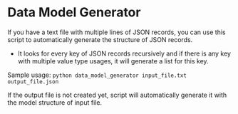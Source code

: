 # Data Model Generator
If you have a text file with multiple lines of JSON records, you can use this script to automatically generate the structure of JSON records.

- It looks for every key of JSON records recursively and if there is any key with multiple value type usages, it will generate a list for this key.


Sample usage:
`python data_model_generator input_file.txt output_file.json`

If the output file is not created yet, script will automatically generate it with the model structure of input file.

